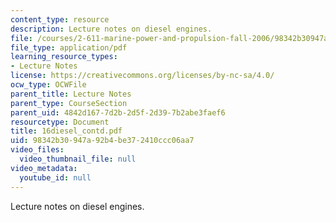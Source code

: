 ```yaml
---
content_type: resource
description: Lecture notes on diesel engines.
file: /courses/2-611-marine-power-and-propulsion-fall-2006/98342b30947a92b4be372410ccc06aa7_16diesel_contd.pdf
file_type: application/pdf
learning_resource_types:
- Lecture Notes
license: https://creativecommons.org/licenses/by-nc-sa/4.0/
ocw_type: OCWFile
parent_title: Lecture Notes
parent_type: CourseSection
parent_uid: 4842d167-7d2b-2d5f-2d39-7b2abe3faef6
resourcetype: Document
title: 16diesel_contd.pdf
uid: 98342b30-947a-92b4-be37-2410ccc06aa7
video_files:
  video_thumbnail_file: null
video_metadata:
  youtube_id: null
---
```

Lecture notes on diesel engines.